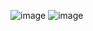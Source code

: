 ![image](https://github.com/Ondreyeyeye/startupium_edited/assets/96016664/410d3763-0c01-4907-9a63-3cea1d5e425f)
![image](https://github.com/Ondreyeyeye/startupium_edited/assets/96016664/b76ae847-d9d6-45fe-9716-7d564271a5ff)

